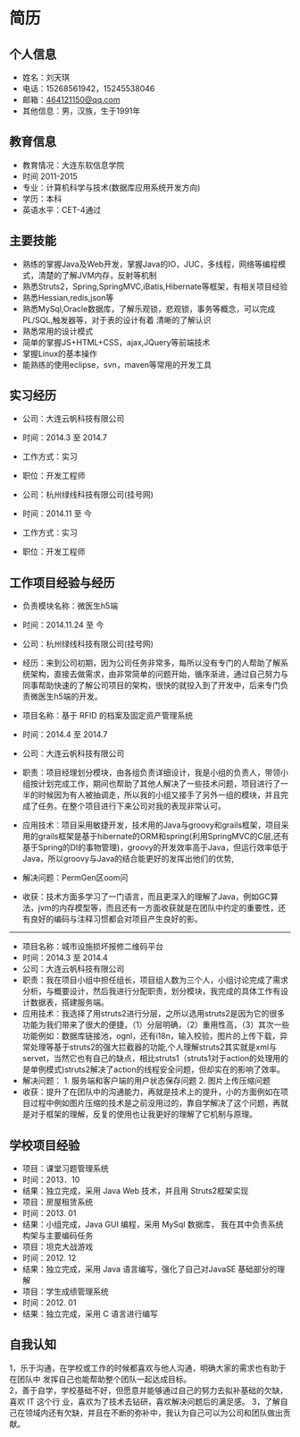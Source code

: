 # 简历

## 个人信息

* 姓名：刘天琪
* 电话：15268561942，15245538046
* 邮箱：464121150@qq.com 
* 其他信息：男，汉族，生于1991年

## 教育信息

* 教育情况：大连东软信息学院
* 时间 2011-2015
* 专业：计算机科学与技术(数据库应用系统开发方向) 
* 学历：本科
* 英语水平：CET-4通过

## 主要技能

* 熟练的掌握Java及Web开发，掌握Java的IO，JUC，多线程，网络等编程模式，清楚的了解JVM内存，反射等机制
* 熟悉Struts2，Spring,SpringMVC,iBatis,Hibernate等框架，有相关项目经验
* 熟悉Hessian,redis,json等
* 熟悉MySql,Oracle数据库，了解乐观锁，悲观锁，事务等概念，可以完成PL/SQL,触发器等，对于表的设计有着
  清晰的了解认识
* 熟悉常用的设计模式
* 简单的掌握JS+HTML+CSS，ajax,JQuery等前端技术
* 掌握Linux的基本操作
* 能熟练的使用eclipse，svn，maven等常用的开发工具

## 实习经历

* 公司：大连云帆科技有限公司
* 时间：2014.3 至 2014.7 
* 工作方式：实习
* 职位：开发工程师

* 公司：杭州绿线科技有限公司(挂号网)
* 时间：2014.11 至 今 
* 工作方式：实习
* 职位：开发工程师
## 工作项目经验与经历

* 负责模块名称：微医生h5端
* 时间：2014.11.24 至 今
* 公司：杭州绿线科技有限公司(挂号网)
* 经历：来到公司初期，因为公司任务非常多，每所以没有专门的人帮助了解系统架构，直接去做需求，由非常简单的问题开始，循序渐进，通过自己努力与同事帮助快速的了解公司项目的架构，很快的就投入到了开发中，后来专门负责微医生h5端的开发。

* 项目名称：基于 RFID 的档案及固定资产管理系统 
* 时间：2014.4 至 2014.7
* 公司：大连云帆科技有限公司
* 职责：项目经理划分模块，由各组负责详细设计，我是小组的负责人，带领小组按计划完成工作，期间也帮助了其他人解决了一些技术问题，项目进行了一半的时候因为有人被抽调走，所以我的小组又接手了另外一组的模块，并且完成了任务。在整个项目进行下来公司对我的表现非常认可。
* 应用技术：项目采用敏捷开发，技术用的Java与groovy和grails框架，项目采用的grails框架是基于hibernate的ORM和spring(利用SpringMVC的C层,还有基于Spring的DI的事物管理)，groovy的开发效率高于Java，但运行效率低于Java，所以groovy与Java的结合能更好的发挥出他们的优势,
* 解决问题：PermGen区oom问
* 收获：技术方面多学习了一门语言，而且更深入的理解了Java，例如GC算法，jvm的内存模型等，而且还有一方面收获就是在团队中约定的重要性，还有良好的编码与注释习惯都会对项目产生良好的影。
 
----------------------

* 项目名称：城市设施损坏报修二维码平台 
* 时间：2014.3 至 2014.4
* 公司：大连云帆科技有限公司
* 职责：我在项目小组中担任组长，项目组人数为三个人，小组讨论完成了需求分析，与概要设计，然后我进行分配职责，划分模块，我完成的具体工作有设计数据表，搭建服务端。
* 应用技术：我选择了用struts2进行分层，之所以选用struts2是因为它的很多功能为我们带来了很大的便捷，（1）分层明确，（2）重用性高，（3）其次一些功能例如：数据库链接池，ognl，还有i18n，输入校验，图片的上传下载，异常处理等基于struts2的强大拦截器的功能,个人理解struts2其实就是xml与servet，当然它也有自己的缺点，相比struts1（struts1对于action的处理用的是单例模式)struts2解决了action的线程安全问题，但却实在的影响了效率。
* 解决问题： 1. 服务端和客户端的用户状态保存问题 2. 图片上传压缩问题 
* 收获：提升了在团队中的沟通能力，再就是技术上的提升，小的方面例如在项目过程中例如图片压缩的技术是之前没用过的，靠自学解决了这个问题，再就是对于框架的理解，反复的使用也让我更好的理解了它机制与原理。


## 学校项目经验
* 项目：课堂习题管理系统
* 时间：2013．10
* 结果：独立完成，采用 Java Web 技术，并且用 Struts2框架实现
* 项目：房屋租赁系统
* 时间：2013. 01
* 结果：小组完成，Java GUI 编程，采用 MySql 数据库， 我在其中负责系统构架与主要编码任务
* 项目：坦克大战游戏
* 时间：2012. 12
* 结果：独立完成，采用 Java 语言编写，强化了自己对JavaSE 基础部分的理解
* 项目：学生成绩管理系统
* 时间：2012. 01
* 结果：独立完成，采用 C 语言进行编写


## 自我认知

1，乐于沟通，在学校或工作的时候都喜欢与他人沟通，明确大家的需求也有助于在团队中
发挥自己也能帮助整个团队一起达成目标。  
2，善于自学，学校基础不好，但愿意并能够通过自己的努力去拟补基础的欠缺，喜欢 IT 这个行
业，喜欢为了技术去钻研，喜欢解决问题后的满足感。
3，了解自己在领域内还有欠缺，并且在不断的弥补中，我认为自己可以为公司和团队做出贡献。
